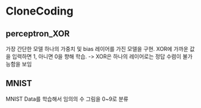 # CloneCoding

## perceptron_XOR
가장 간단한 모델 
하나의 가중치 및 bias 레이어를 가진 모델을 구현.
XOR에 가까운 값을 입력하면 1, 아니면 0을 향해 학습.
-> XOR은 하나의 레이어로는 정답 수렴이 불가능함을 보임


## MNIST
MNIST Data를 학습해서 임의의 수 그림을 0~9로 분류


